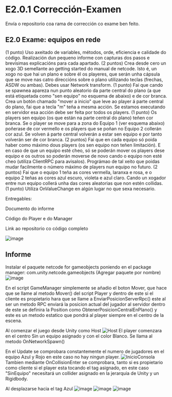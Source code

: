 
# E2.0.1 Corrección-Examen
Envía o repositorio coa rama de corrección co exame ben feito.

## E2.0 Exame: equipos en rede

(1 punto) Uso axeitado de variables, métodos, orde, eficiencia e calidade do código. Realización dun pequeno informe con capturas dos pasos e brevísimas explicacións para cada apartado.
(2 puntos) Crea desde cero un xogo 3D semellante ao getting started do manual de netcode. Isto é, un xogo no que hai un plano e sobre él os playeres, que serán unha cápsula que se move nas catro direccións sobre o plano utilizando teclas (frechas, ASDW ou ambas). Debes usar Network transform.
(1 punto) Fai que cando se spawnea apareza nun punto aleatorio da parte central do plano (a que está etiquetada como "sen equipo" no esquema de abaixo) e de cor branca. Crea un botón chamado "mover a inicio" que leve ao player á parte central do plano, fai que a tecla "m" teña a mesma acción. Se estamos executando en servidor esa acción debe ser feita por todos os players.
(1 punto) Os players sen equipo (os que están na parte central do plano) teñen cor branca. Se o player se move para a zona do Equipo 1 (ver esquema abaixo) poñerase de cor vermello e os players que se poñan no Equipo 2 collerán cor azul. Se volven á parte central volverán a estar sen equipo e por tanto volverán ser de cor branca.
(2 puntos) Fai que en cada equipo só poida haber como máximo dous players (os sen equipo non teñen limitación). E en caso de que un equipo esté cheo, só se poderán mover os players dese equipo e os outros so poderán moverse de novo cando o equipo non esté cheo (utiliza ClientRPC para avisalos). Prográmao de tal xeito que poidas mudar facilmente o número máximo de players nun equipo no futuro. 
(2 puntos) Fai que o equipo 1 teña as cores vermella, laranxa e rosa, e o equipo 2 teñas as cores azul escuro, violeta e azul claro. Cando un xogador entre nun equipo collerá unha das cores aleatorias que non estén collidas. 
(1 punto) Utiliza OnValueChange en algún lugar no que sexa necesario.

Entregables:

Documento do informe

Código do Player e do Manager

Link ao repositorio co código completo

![image](https://github.com/9RACHA/E2.0.1-Correccion-Examen/assets/66274956/373cfda9-e652-4a28-aa48-b0c414af421f)

## Informe
Instalar el paquete netcode for gameobjects poniendo en el package manager: com.unity.netcode.gameobjects (Agregar paquete por nombre)
![image](https://github.com/9RACHA/E2.0.1-Correccion-Examen/assets/66274956/43bc7f74-38f9-4e16-b541-3319c23b3a48)

En el script GameManager simplemente se añadio el boton Mover, que hace que se llame al metodo Mover() del script Player y dentro de este si el cliente es propietario hara que se llame a EnviarPosicionServerRpc() este al ser un metodo RPC enviará la posicion actual del jugador al servidor dentro de este se definira la Position como 
ObtenerPosicionCentralEnPlano() y este es un metodo estatico que pondrá al player siempre en el centro de la escena.

Al comenzar el juego desde Unity como Host 
![Host](https://github.com/9RACHA/Examen--equipos-en-rede/assets/66274956/d93e846d-19f8-4743-8a3b-f79c70186b6b)
El player comenzara en el centro Sin un equipo asignado y con el color Blanco. Se llama al metodo OnNetworkSpawn()

En el Update se comprobara constantemente el numero de jugadores en el equipo Azul y Rojo en este caso no hay ningun player.
![InicioConsola](https://github.com/9RACHA/Examen--equipos-en-rede/assets/66274956/9029b1b3-f8a8-41fb-9bf9-da5474337800)
Tambien mediante OnCollisionEnter se comprobara, tanto si es propietario como cliente si el player esta tocando el tag asignado, en este caso "SinEquipo" necesitará un collider asignado en la jerarquia de Unity y un Rigidbody.

Al desplazarse hacia el tag Azul 
![image](https://github.com/9RACHA/Examen--equipos-en-rede/assets/66274956/d433bf0e-93dd-421c-bc0b-09514a19ca5e)
![image](https://github.com/9RACHA/Examen--equipos-en-rede/assets/66274956/a20029ff-ec99-48e6-ae4b-c684b834dce3)
![image](https://github.com/9RACHA/Examen--equipos-en-rede/assets/66274956/13265db2-9bdb-4d34-8a05-b4eb914e055b)






 

